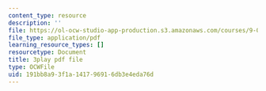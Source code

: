 ```yaml
---
content_type: resource
description: ''
file: https://ol-ocw-studio-app-production.s3.amazonaws.com/courses/9-04-sensory-systems-fall-2013/191bb8a93f1a141796916db3e4eda76d_OAOec-To-84.pdf
file_type: application/pdf
learning_resource_types: []
resourcetype: Document
title: 3play pdf file
type: OCWFile
uid: 191bb8a9-3f1a-1417-9691-6db3e4eda76d
---
```

